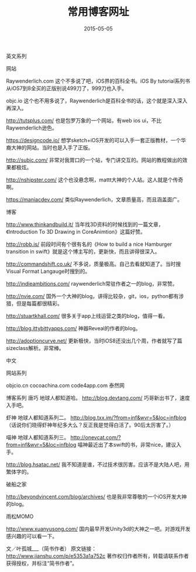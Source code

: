 ﻿---
layout: post
title: "常用博客网址"
date: 2015-05-05 
categories: 随笔
comments: false
tags: 博客网址 
---
英文系列

网站

Raywenderlich.com
这个不多说了吧，iOS界的百科全书。iOS By tutorial系列书从iOS7到8全买的正版别说499刀了，999刀也入手。

objc.io
这个也不用多说了，Raywenderlich是百科全书的话，这个就是深入深入再深入。
<!-- more -->
http://tutsplus.com/
也是包罗万象的一个网站，有web ios ui，不比Raywenderlich逊色。

https://designcode.io/
想学sketch+iOS开发的可以入手一套正版教材，一个华裔大神的网站。当时也是入手了正版。

http://subjc.com/
非常对我胃口的一个站，专门讲交互的。网站的教程做出的效果都极炫。

http://nshipster.com/
这个也没悬念啊，mattt大神的个人站。这人就是个传奇啊。

https://maniacdev.com/
类似Raywenderlich，文章质量高，而且涵盖面广。

博客

http://www.thinkandbuild.it/
当年找3D资料的时候找到的一篇文章，《Introduction To 3D Drawing in CoreAnimtion》这篇好赞。

http://robb.is/
前段时间有个很有名的《How to build a nice Hamburger transition in swift》就是这个博主写的，更新快，而且讲得很深入。

http://commandshift.co.uk/
不多说，质量极高。自己去看就知道了。当时搜Visual Format Langauge时搜到的。

http://indieambitions.com/
raywenderlich常驻作者之一的blog，非常赞。

http://nvie.com/
国外一个大神的blog，讲得比较杂，git，ios，python都有涉猎，但是每篇都很精彩。

http://stuartkhall.com/
很多关于app上线运营之类的blog，值得一看。

http://blog.ittybittyapps.com/
神器Reveal的作者的blog。

http://adoptioncurve.net/
更新极快，当时iOS8还没出几个周，作者就写了篇sizeclass解析。非常棒。

中文

网站系列

objcio.cn
cocoachina.com
code4app.com
泰然网

博客系列
唐巧
地球人都知道哈。
http://blog.devtang.com/
巧哥新出书了，速度入手吧。

虾神
地球人都知道系列二。
http://blog.txx.im/?from=inf&wvr=5&loc=infblog
（话说你们晓得虾神年纪多大么？反正我是觉得白活了。90后太厉害了。）

喵神
地球人都知道系列三。
http://onevcat.com/?from=inf&wvr=5&loc=infblog
喵神最近出了本swift的书，非常nice，建议入手。

http://blog.hsatac.net/
我不知道是谁，不过技术很厉害。应该不是大陆人吧，用繁体字的。

破船之家

http://beyondvincent.com/blog/archives/
也是我非常尊敬的一个iOS开发大神的blog。

雨松MOMO

http://www.xuanyusong.com/
国内最早开发Unity3d的大神之一吧。对游戏开发感兴趣的可以看一下。 

文／叶孤城___（简书作者）
原文链接：http://www.jianshu.com/p/e5353a1a752c
著作权归作者所有，转载请联系作者获得授权，并标注“简书作者”。



